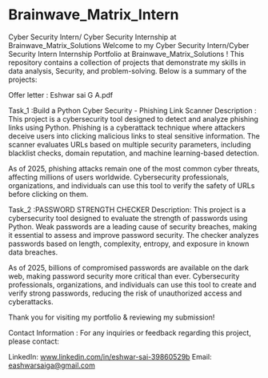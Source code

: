 # Brainwave_Matrix_Intern
Cyber Security Intern/ Cyber Security Internship at Brainwave_Matrix_Solutions
Welcome to my Cyber Security Intern/Cyber Security Intern Internship Portfolio at Brainwave_Matrix_Solutions ! This repository contains a collection of projects that demonstrate my skills in data analysis, Security, and problem-solving. Below is a summary of the projects:

Offer letter : Eshwar sai G A.pdf

Task_1 :Build a Python Cyber Security - Phishing Link Scanner 
Description :
This project is a cybersecurity tool designed to detect and analyze phishing links using Python. Phishing is a cyberattack technique where attackers deceive users into clicking malicious links to steal sensitive information. The scanner evaluates URLs based on multiple security parameters, including blacklist checks, domain reputation, and machine learning-based detection.

As of 2025, phishing attacks remain one of the most common cyber threats, affecting millions of users worldwide. Cybersecurity professionals, organizations, and individuals can use this tool to verify the safety of URLs before clicking on them.

Task_2 :PASSWORD STRENGTH CHECKER
Description:
This project is a cybersecurity tool designed to evaluate the strength of passwords using Python. Weak passwords are a leading cause of security breaches, making it essential to assess and improve password security. The checker analyzes passwords based on length, complexity, entropy, and exposure in known data breaches.

As of 2025, billions of compromised passwords are available on the dark web, making password security more critical than ever. Cybersecurity professionals, organizations, and individuals can use this tool to create and verify strong passwords, reducing the risk of unauthorized access and cyberattacks.

Thank you for visiting my portfolio & reviewing my submission!

Contact Information :
For any inquiries or feedback regarding this project, please contact:

LinkedIn: www.linkedin.com/in/eshwar-sai-39860529b
Email: eashwarsaiga@gmail.com